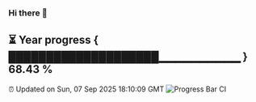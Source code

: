 ### Hi there 👋
⏳ Year progress { ████████████████████▁▁▁▁▁▁▁▁▁▁ } 68.43 %
---
⏰ Updated on Sun, 07 Sep 2025 18:10:09 GMT
![Progress Bar CI](https://github.com/Moyi321/Moyi321/workflows/Progress%20Bar%20CI/badge.svg)
